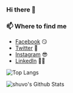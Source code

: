 ### Hi there 👋

<!--
**kazishuvo22/kazishuvo22** is a ✨ _special_ ✨ repository because its `README.md` (this file) appears on your GitHub profile.
-->
### 📫 Where to find me
- [Facebook](https://facebook.com/kshuvo22) 😏
- [Twitter](https://twitter.com/kazishuvo22) 🐤
- [Instagram](https://instagram.com/kazi__shuvo) 😎
- [LinkedIn](https://linkedin.com/in/kamruzzman-shuvo-60ba30144) 👨💼

![Top Langs](https://github-readme-stats.vercel.app/api/top-langs/?username=kazishuvo22)


![shuvo's Github Stats](https://github-readme-stats.vercel.app/api?username=kazishuvo22&show_icons=true&theme=radical)
